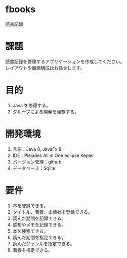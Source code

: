 fbooks
======

読書記録

# 課題
読書記録を管理するアプリケーションを作成してください。  
レイアウトや画面構成はお任せします。

# 目的
1. Java を修得する。
2. グループによる開発を経験する。
 
# 開発環境
1. 言語：Java 8, JavaFx 8
2. IDE：Pleiades All in One eclipse Kepler
3. バージョン管理：github
4. データベース：Sqlite

# 要件
1. 本を登録できる。
 2. タイトル、著者、出版社を登録できる。
 1. 読んだ期間を記録できる。
 2. 感想やメモを記録できる。
1. 本を検索できる。
 1. 読んだ期間を指定できる。
 2. 読んだジャンルを指定できる。
 3. 著者を指定できる。
